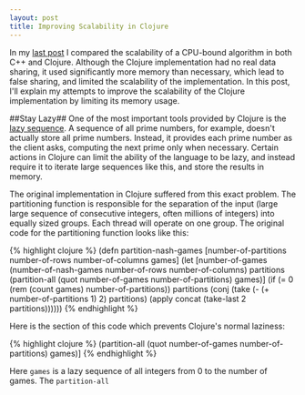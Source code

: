 ```yaml
---
layout: post
title: Improving Scalability in Clojure
---
```

In my [last post](/scalability-in-a-functional-language/) I compared the scalability of a CPU-bound algorithm in both C++ and Clojure. Although the Clojure implementation had no real data sharing, it used significantly more memory than necessary, which lead to false sharing, and limited the scalability of the implementation. In this post, I'll explain my attempts to improve the scalability of the Clojure implementation by limiting its memory usage.

##Stay Lazy##
One of the most important tools provided by Clojure is the [lazy sequence](http://clojure.org/sequences). A sequence of all prime numbers, for example, doesn't actually store all prime numbers. Instead, it provides each prime number as the client asks, computing the next prime only when necessary. Certain actions in Clojure can limit the ability of the language to be lazy, and instead require it to iterate large sequences like this, and store the results in memory.

The original implementation in Clojure suffered from this exact problem. The partitioning function is responsible for the separation of the input (large large sequence of consecutive integers, often millions of integers) into equally sized groups. Each thread will operate on one group. The original code for the partitioning function looks like this:

{% highlight clojure %}
(defn partition-nash-games
  [number-of-partitions number-of-rows
   number-of-columns games]
  (let [number-of-games
         (number-of-nash-games number-of-rows
                               number-of-columns)
        partitions (partition-all (quot number-of-games
                                        number-of-partitions)
                                  games)]
    (if (= 0 (rem (count games) number-of-partitions))
      partitions
      (conj (take (- (+ number-of-partitions 1) 2) partitions)
            (apply concat (take-last 2 partitions))))))
{% endhighlight %}

Here is the section of this code which prevents Clojure's normal laziness:

{% highlight clojure %}
(partition-all (quot number-of-games number-of-partitions)
               games)]
{% endhighlight %}

Here ```games``` is a lazy sequence of all integers from 0 to the number of games. The ```partition-all```


